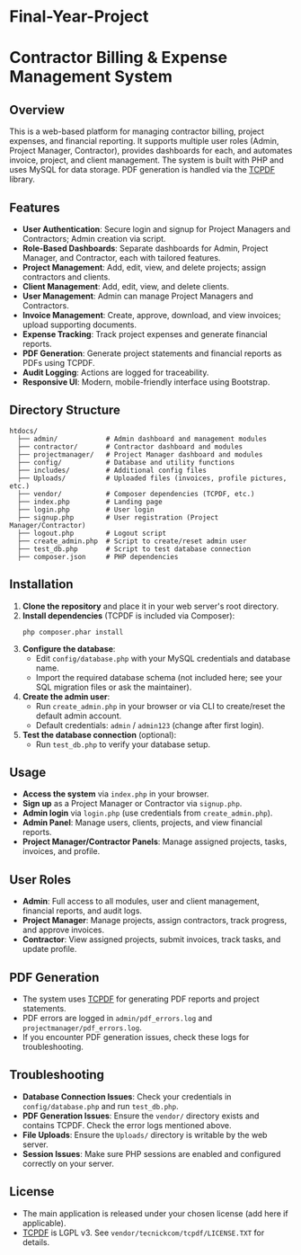 # Final-Year-Project

# Contractor Billing & Expense Management System

## Overview

This is a web-based platform for managing contractor billing, project expenses, and financial reporting. It supports multiple user roles (Admin, Project Manager, Contractor), provides dashboards for each, and automates invoice, project, and client management. The system is built with PHP and uses MySQL for data storage. PDF generation is handled via the [TCPDF](https://github.com/tecnickcom/TCPDF) library.

## Features

- **User Authentication**: Secure login and signup for Project Managers and Contractors; Admin creation via script.
- **Role-Based Dashboards**: Separate dashboards for Admin, Project Manager, and Contractor, each with tailored features.
- **Project Management**: Add, edit, view, and delete projects; assign contractors and clients.
- **Client Management**: Add, edit, view, and delete clients.
- **User Management**: Admin can manage Project Managers and Contractors.
- **Invoice Management**: Create, approve, download, and view invoices; upload supporting documents.
- **Expense Tracking**: Track project expenses and generate financial reports.
- **PDF Generation**: Generate project statements and financial reports as PDFs using TCPDF.
- **Audit Logging**: Actions are logged for traceability.
- **Responsive UI**: Modern, mobile-friendly interface using Bootstrap.

## Directory Structure

```
htdocs/
  ├── admin/            # Admin dashboard and management modules
  ├── contractor/       # Contractor dashboard and modules
  ├── projectmanager/   # Project Manager dashboard and modules
  ├── config/           # Database and utility functions
  ├── includes/         # Additional config files
  ├── Uploads/          # Uploaded files (invoices, profile pictures, etc.)
  ├── vendor/           # Composer dependencies (TCPDF, etc.)
  ├── index.php         # Landing page
  ├── login.php         # User login
  ├── signup.php        # User registration (Project Manager/Contractor)
  ├── logout.php        # Logout script
  ├── create_admin.php  # Script to create/reset admin user
  ├── test_db.php       # Script to test database connection
  ├── composer.json     # PHP dependencies
```

## Installation

1. **Clone the repository** and place it in your web server's root directory.
2. **Install dependencies** (TCPDF is included via Composer):
   ```
   php composer.phar install
   ```
3. **Configure the database**:
   - Edit `config/database.php` with your MySQL credentials and database name.
   - Import the required database schema (not included here; see your SQL migration files or ask the maintainer).
4. **Create the admin user**:
   - Run `create_admin.php` in your browser or via CLI to create/reset the default admin account.
   - Default credentials: `admin` / `admin123` (change after first login).
5. **Test the database connection** (optional):
   - Run `test_db.php` to verify your database setup.

## Usage

- **Access the system** via `index.php` in your browser.
- **Sign up** as a Project Manager or Contractor via `signup.php`.
- **Admin login** via `login.php` (use credentials from `create_admin.php`).
- **Admin Panel**: Manage users, clients, projects, and view financial reports.
- **Project Manager/Contractor Panels**: Manage assigned projects, tasks, invoices, and profile.

## User Roles

- **Admin**: Full access to all modules, user and client management, financial reports, and audit logs.
- **Project Manager**: Manage projects, assign contractors, track progress, and approve invoices.
- **Contractor**: View assigned projects, submit invoices, track tasks, and update profile.

## PDF Generation

- The system uses [TCPDF](https://github.com/tecnickcom/TCPDF) for generating PDF reports and project statements.
- PDF errors are logged in `admin/pdf_errors.log` and `projectmanager/pdf_errors.log`.
- If you encounter PDF generation issues, check these logs for troubleshooting.

## Troubleshooting

- **Database Connection Issues**: Check your credentials in `config/database.php` and run `test_db.php`.
- **PDF Generation Issues**: Ensure the `vendor/` directory exists and contains TCPDF. Check the error logs mentioned above.
- **File Uploads**: Ensure the `Uploads/` directory is writable by the web server.
- **Session Issues**: Make sure PHP sessions are enabled and configured correctly on your server.

## License

- The main application is released under your chosen license (add here if applicable).
- [TCPDF](https://github.com/tecnickcom/TCPDF) is LGPL v3. See `vendor/tecnickcom/tcpdf/LICENSE.TXT` for details. 
